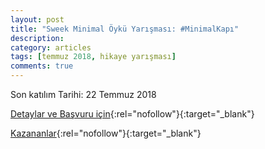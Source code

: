 ```yaml
---
layout: post
title: "Sweek Minimal Öykü Yarışması: #MinimalKapı"
description: 
category: articles
tags: [temmuz 2018, hikaye yarışması]
comments: true
---
```


Son katılım Tarihi: 22 Temmuz 2018

[Detaylar ve Başvuru için](https://blog.sweek.com/tr/sweek-minimal-oyku-yarismasi-minimal-kapi/?utm_source=edebiyatyarismalari.com&utm_medium=affiliate&utm_campaign=cpc){:rel="nofollow"}{:target="_blank"}

[Kazananlar](https://blog.sweek.com/tr/minimalsir-oyku-yarismasi-kazananlari/?utm_source=edebiyatyarismalari.com&utm_medium=affiliate&utm_campaign=cpc){:rel="nofollow"}{:target="_blank"}
